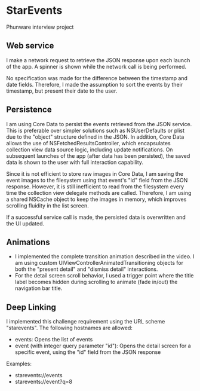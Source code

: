 # StarEvents
Phunware interview project

## Web service

I make a network request to retrieve the JSON response upon each launch of the app. A spinner is shown while the network call is being performed.

No specification was made for the difference between the timestamp and date fields. Therefore, I made the assumption to sort the events by their timestamp, but present their date to the user.

## Persistence

I am using Core Data to persist the events retrieved from the JSON service. This is preferable over simpler solutions such as NSUserDefaults or plist due to the "object" structure defined in the JSON. In addition, Core Data allows the use of NSFetchedResultsController, which encapsulates collection view data source logic, including update notifications. On subsequent launches of the app (after data has been persisted), the saved data is shown to the user with full interaction capability.

Since it is not efficient to store raw images in Core Data, I am saving the event images to the filesystem using that event's "id" field from the JSON response. However, it is still inefficient to read from the filesystem every time the collection view delegate methods are called. Therefore, I am using a shared NSCache object to keep the images in memory, which improves scrolling fluidity in the list screen.

If a successful service call is made, the persisted data is overwritten and the UI updated. 

## Animations

- I implemented the complete transition animation described in the video. I am using custom UIViewControllerAnimatedTransitioning objects for both the "present detail" and "dismiss detail" interactions.
- For the detail screen scroll behavior, I used a trigger point where the title label becomes hidden during scrolling to animate (fade in/out) the navigation bar title.

## Deep Linking

I implemented this challenge requirement using the URL scheme "starevents". The following hostnames are allowed:
- events: Opens the list of events
- event (with integer query parameter "id"): Opens the detail screen for a specific event, using the "id" field from the JSON response

Examples:
- starevents://events
- starevents://event?q=8
